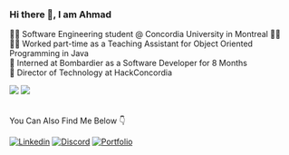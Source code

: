 ### Hi there 👋, I am Ahmad
👨‍🎓 Software Engineering student @ Concordia University in Montreal 🧑‍💻\
🧑‍🏫 Worked part-time as a Teaching Assistant for Object Oriented Programming in Java \
💼 Interned at Bombardier as a Software Developer for 8 Months \
🐝 Director of Technology at HackConcordia

![](https://github-readme-stats.vercel.app/api?username=Ahmad-Elmahallawy&custom_title=Ahmad&show_icons=true&theme=radical&hide_border=true&border_radius=10&hide_rank=true&hide=contribs,stars)
![](https://github-readme-stats.vercel.app/api/top-langs/?username=Ahmad-Elmahallawy&langs_count=4&layout=compact&theme=radical&hide_border=true&border_radius=10&exclude_repo=oneirical.github.io)
</br>
</br>
</br>
You Can Also Find Me Below 👇

[![Linkedin](https://img.shields.io/badge/LinkedIn-0077B5?style=for-the-badge&logo=linkedin&logoColor=white)](https://www.linkedin.com/in/Ahmad-Elmahallawy/ )
[![Discord](https://img.shields.io/badge/Discord-5865F2?style=for-the-badge&logo=discord&logoColor=white)](https://www.discordapp.com/users/296305120365510656)
[![Portfolio](https://img.shields.io/badge/Portfolio-20B2AA?style=for-the-badge)](https://ahmad-elmahallawy.me)


<!--
**Ahmad-Elmahallawy/Ahmad-Elmahallawy** is a ✨ _special_ ✨ repository because its `README.md` (this file) appears on your GitHub profile.

Here are some ideas to get you started:

- 🔭 I’m currently working on ...
- 🌱 I’m currently learning ...
- 👯 I’m looking to collaborate on ...
- 🤔 I’m looking for help with ...
- 💬 Ask me about ...
- 📫 How to reach me: ...
- 😄 Pronouns: ...
- ⚡ Fun fact: ...
-->
